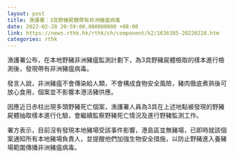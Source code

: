 ```yaml
---
layout: post
title: 漁護署：3具野豬屍體帶有非洲豬瘟病毒
date: 2022-02-28 20:59:00.000000000 +08:00
link: https://news.rthk.hk/rthk/ch/component/k2/1636385-20220228.htm
categories: rthk
---
```


漁護署公布，在本地野豬非洲豬瘟監測計劃下，為3具野豬屍體檢取的樣本進行檢測後，發現帶有非洲豬瘟病毒。

發言人說，非洲豬瘟不會傳染給人類，不會構成食物安全風險，豬肉徹底煮熟後可放心食用，個案並不影響本港活豬供應。

因應近日赤柱出現多頭野豬死亡個案，漁護署人員為3具在上述地點被發現的野豬屍體抽取樣本進行化驗，會繼續監察野豬死亡情況及進行野豬監測工作。

署方表示，目前沒有發現本地豬場受該事件影響，港島區並無豬場，已即時就該個案通知所有本地豬場負責人，並提醒他們加強生物安全措施，以防止野豬進入養豬場範圍傳播非洲豬瘟病毒。
